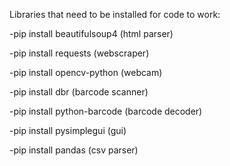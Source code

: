 Libraries that need to be installed for code to work:

-pip install beautifulsoup4 (html parser)

-pip install requests (webscraper)

-pip install opencv-python (webcam)

-pip install dbr (barcode scanner)

-pip install python-barcode (barcode decoder)

-pip install pysimplegui (gui)

-pip install pandas (csv parser)
